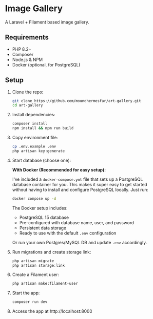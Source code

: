 # Image Gallery

A Laravel + Filament based image gallery.

## Requirements

-   PHP 8.2+
-   Composer
-   Node.js & NPM
-   Docker (optional, for PostgreSQL)

## Setup

1. Clone the repo:

    ```bash
    git clone https://github.com/moundhermesfar/art-gallery.git
    cd art-gallery
    ```

2. Install dependencies:

    ```bash
    composer install
    npm install && npm run build
    ```

3. Copy environment file:

    ```bash
    cp .env.example .env
    php artisan key:generate
    ```

4. Start database (choose one):

    **With Docker (Recommended for easy setup):**

    I've included a `docker-compose.yml` file that sets up a PostgreSQL database container for you. This makes it super easy to get started without having to install and configure PostgreSQL locally. Just run:

    ```bash
    docker compose up -d
    ```

    The Docker setup includes:

    - PostgreSQL 15 database
    - Pre-configured with database name, user, and password
    - Persistent data storage
    - Ready to use with the default `.env` configuration

    Or run your own Postgres/MySQL DB and update `.env` accordingly.

5. Run migrations and create storage link:

    ```bash
    php artisan migrate
    php artisan storage:link
    ```

6. Create a Filament user:

    ```bash
    php artisan make:filament-user
    ```

7. Start the app:

    ```bash
    composer run dev
    ```

8. Access the app at http://localhost:8000
